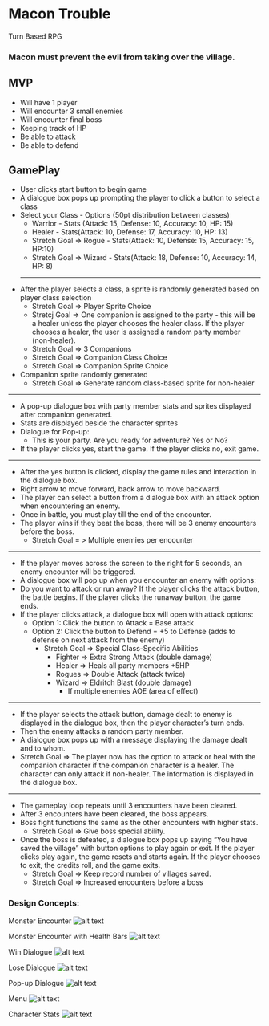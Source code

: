 # Macon Trouble
Turn Based RPG

### Macon must prevent the evil from taking over the village.

## MVP
* Will have 1 player
* Will encounter 3 small enemies
* Will encounter final boss
* Keeping track of HP
* Be able to attack
* Be able to defend

## GamePlay

* User clicks start button to begin game
* A dialogue box pops up prompting the player to click a button to select a class
* Select your Class - Options (50pt distribution between classes)
  * Warrior - Stats (Attack: 15, Defense: 10,  Accuracy: 10, HP: 15)
  * Healer - Stats(Attack: 10, Defense: 17, Accuracy: 10, HP: 13)
   * Stretch Goal => Rogue - Stats(Attack: 10, Defense: 15, Accuracy: 15, HP:10)
   * Stretch Goal => Wizard - Stats(Attack: 18, Defense: 10, Accuracy: 14, HP: 8)
  ---
* After the player selects a class, a sprite is randomly generated based on player class selection
  * Stretch Goal => Player Sprite Choice
  * Stretcj Goal =>  One companion is assigned to the party - this will be a healer unless the player chooses the healer class. If the player chooses a healer, the user is assigned a random party member (non-healer).
  * Stretch Goal => 3 Companions
  * Stretch Goal => Companion Class Choice
  * Stretch Goal => Companion Sprite Choice
* Companion sprite randomly generated
  * Stretch Goal => Generate random class-based sprite for non-healer
---
* A pop-up dialogue box with party member stats and sprites displayed after companion generated. 
* Stats are displayed beside the character sprites
* Dialogue for Pop-up:
  * This is your party. Are you ready for adventure? Yes or No?
* If the player clicks yes, start the game. If the player clicks no, exit game.
---
* After the yes button is clicked, display the game rules and interaction in the dialogue box.
* Right arrow to move forward, back arrow to move backward.  
* The player can select a button from a dialogue box with an attack option when encountering an enemy.
* Once in battle, you must play till the end of the encounter.
* The player wins if they beat the boss, there will be 3 enemy encounters before the boss.
  * Stretch Goal = > Multiple enemies per encounter
---
* If the player moves across the screen to the right for 5 seconds, an enemy encounter will be triggered.
* A dialogue box will pop up when you encounter an enemy with options:
* Do you want to attack or run away? If the player clicks the attack button, the battle begins. If the player clicks the runaway button, the game ends.
* If the player clicks attack, a dialogue box will open with attack options:
  * Option 1: Click the button to Attack = Base attack
  * Option 2: Click the button to Defend = +5 to Defense (adds to defense on next attack from the enemy)
    * Stretch Goal => Special Class-Specific Abilities
      * Fighter => Extra Strong Attack (double damage)
      * Healer => Heals all party members +5HP
      * Rogues => Double Attack (attack twice)
      * Wizard => Eldritch Blast (double damage)
        * If multiple enemies AOE (area of effect)
---
* If the player selects the attack button, damage dealt to enemy is displayed in the dialogue box, then the player character’s turn ends.
* Then the enemy attacks a random party member.
* A dialogue box pops up with a message displaying the damage dealt and to whom.
 * Stretch Goal =>  The player now has the option to attack or heal with the companion character if the companion character is a healer. The character can only attack if non-healer. The information is displayed in the dialogue box.
---
* The gameplay loop repeats until 3 encounters have been cleared. 
* After 3 encounters have been cleared, the boss appears.
* Boss fight functions the same as the other encounters with higher stats.
  * Stretch Goal => Give boss special ability.
* Once the boss is defeated, a dialogue box pops up saying “You have saved the village” with button options to play again or exit. If the player clicks play again, the game resets and starts again. If the player chooses to exit, the credits roll, and the game exits. 
  * Stretch Goal => Keep record number of villages saved.
  * Stretch Goal => Increased encounters before a boss

### Design Concepts: 

Monster Encounter
![alt text](img/macon-trouble-monster-encounter.jpg "Macon Trouble Monster Encounter")

Monster Encounter with Health Bars
![alt text](img/macon-trouble-health-bars.jpg "Macon Trouble Monster Encounter")

Win Dialogue
![alt text](img/macon-trouble-win.jpg "Macon Trouble Monster Encounter")

Lose Dialogue
![alt text](img/macon-trouble-lose.jpg "Macon Trouble Monster Encounter")

Pop-up Dialogue
![alt text](img/macon-trouble-pop-up-dialogue.jpg "Macon Trouble Monster Encounter")

Menu
![alt text](img/macon-trouble-menu-options.jpg "Macon Trouble Monster Encounter")

Character Stats
![alt text](img/macon-trouble-character-stats.jpg "Macon Trouble Monster Encounter")
